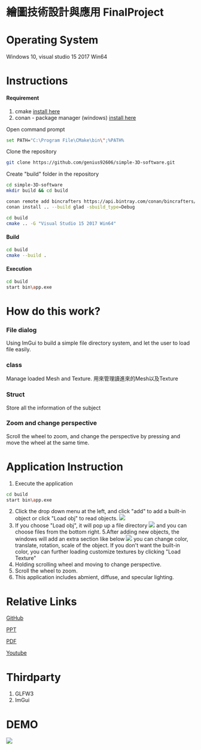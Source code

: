 
繪圖技術設計與應用 FinalProject
============
Operating System
===
Windows 10, visual studio 15 2017 Win64

Instructions
====

#### Requirement
1. cmake 
[install here](https://cmake.org/download/)
2. conan - package manager (windows)
[install here](https://conan.io/)

Open command prompt
```bash
set PATH="C:\Program File\CMake\bin\";%PATH%
```
Clone the repository
```bash
git clone https://github.com/genius92606/simple-3D-software.git
```
Create "build" folder in the repository
```bash
cd simple-3D-software
mkdir build && cd build

conan remote add bincrafters https://api.bintray.com/conan/bincrafters/public-conan
conan install .. --build glad -sbuild_type=Debug
```
```bash
cd build
cmake .. -G "Visual Studio 15 2017 Win64"
```

#### Build
```bash
cd build
cmake --build .
```

#### Execution
```bash
cd build
start bin\app.exe
```
How do this work?
==

### File dialog
Using ImGui to build a simple file directory system, and let the user to load file easily.


### class
Manage loaded Mesh and Texture.
用來管理讀進來的Mesh以及Texture

### Struct
Store all the information of the subject

### Zoom and change perspective
Scroll the wheel to zoom, and change the perspective by pressing and move the wheel at the same time.


Application Instruction
==

1. Execute the application
```bash
cd build
start bin\app.exe
```
2. Click the drop down menu at the left, and click "add" to add a built-in object or click "Load obj" to read objects.
![](https://i.imgur.com/IhAxQ4V.png)
3. If you choose "Load obj", it will pop up a file directory
![](https://i.imgur.com/qK1QTp2.png)
and you can choose files from the bottom right.
5.After adding new objects, the windows will add an extra section like below
![](https://i.imgur.com/YrwHcA6.png)
you can change color, translate, rotation, scale of the object. If you don't want the built-in color, you can further loading customize textures by clicking "Load Texture"
7. Holding scrolling wheel and moving to change perspective.
8. Scroll the wheel to zoom.
9. This application includes abmient, diffuse, and specular lighting.



Relative Links
==

[GitHub](https://github.com/genius92606/simple-3D-software)

[PPT](https://github.com/genius92606/simple-3D-software/blob/master/Final%20project.pptx)

[PDF](https://github.com/genius92606/simple-3D-software/blob/master/Final%20project.pdf)

[Youtube](https://youtu.be/wzsEwaMZtxY)


Thirdparty
==
1. GLFW3
2. ImGui


DEMO
==
![](https://i.imgur.com/cAVJojI.gif)
